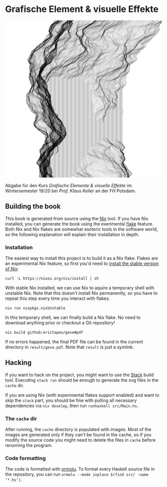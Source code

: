 # Grafische Element & visuelle Effekte

![](preview.jpg)

Abgabe für den Kurs *Grafische Elemente & visuelle Effekte* im Wintersemester 19/20 bei *Prof. Klaus Keller* an der FH Potsdam.


## Building the book

This book is generated from source using the [Nix](https://nixos.org/nix) tool. If you have Nix installed, you can generate the book using the exerimental [flake](https://github.com/NixOS/rfcs/pull/49) feature. Both Nix and Nix flakes are somewhat esoteric tools in the software world, so the following explanation will explain their installation in depth.


### Installation

The easiest way to install this project is to build it as a Nix flake. Flakes are an experimental Nix feature, so first you'd need to [install the stable version of Nix](https://nixos.org/download.html):

```
curl -L https://nixos.org/nix/install | sh
```

With stable Nix installed, we can use Nix to aquire a temporary shell with unstable Nix. Note that this doesn't install Nix permanently, so you have to repeat this step every time you interact with flakes.

```
nix run nixpkgs.nixUnstable
```

In this temporary shell, we can finally build a Nix flake. No need to download anything prior or checkout a Git repository!

```
nix build github:erictapen/geve#pdf
```

If no errors happened, the final PDF file can be found in the current directory in `result/geve.pdf`. Note that `result` is just a symlink.


## Hacking

If you want to hack on the project, you might want to use the [Stack](https://docs.haskellstack.org/en/stable/README/) build tool. Executing `stack run` should be enough to generate the svg files in the `cache` dir.

If you are using Nix (with experimental flakes support enabled) and want to skip the `stack` part, you should be fine with pulling all necessary dependencies via `nix develop`, then run `runhaskell src/Main.hs`.


### The `cache` dir

After running, the `cache` directory is populated with images. Most of the images are generated only if they can't be found in the cache, so if you modify the source code you might need to delete the files in `cache` before rerunning the program.


### Code formatting

The code is formatted with [ormolu](https://github.com/tweag/ormolu). To format every Haskell source file in the repository, you can run `ormolu --mode inplace $(find src/ -name '*.hs')`.

